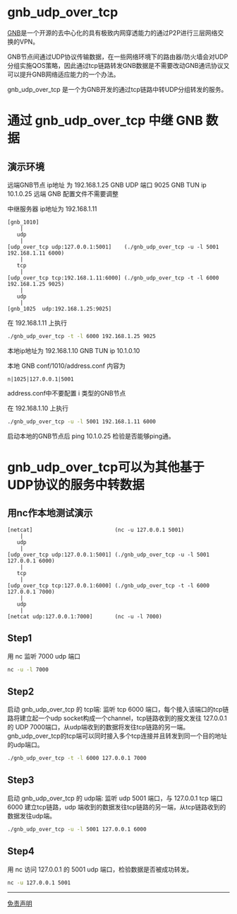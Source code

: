 # gnb_udp_over_tcp
[GNB](https://github.com/gnbdev/gnb "GNB")是一个开源的去中心化的具有极致内网穿透能力的通过P2P进行三层网络交换的VPN。

GNB节点间通过UDP协议传输数据，在一些网络环境下的路由器/防火墙会对UDP分组实施QOS策略，因此通过tcp链路转发GNB数据是不需要改动GNB通讯协议又可以提升GNB网络适应能力的一个办法。

gnb_udp_over_tcp 是一个为GNB开发的通过tcp链路中转UDP分组转发的服务。

# 通过 gnb_udp_over_tcp 中继 GNB 数据

## 演示环境
远端GNB节点 ip地址 为 192.168.1.25
GNB UDP 端口 9025
GNB TUN ip 10.1.0.25
远端 GNB 配置文件不需要调整

中继服务器 ip地址为 192.168.1.11
```
[gnb_1010]
    |
   udp 
    |
[udp_over_tcp udp:127.0.0.1:5001]    (./gnb_udp_over_tcp -u -l 5001 192.168.1.11 6000)
    |
   tcp
    |
[udp_over_tcp tcp:192.168.1.11:6000] (./gnb_udp_over_tcp -t -l 6000 192.168.1.25 9025)
    |
   udp 
    |
[gnb_1025  udp:192.168.1.25:9025]
```

在 192.168.1.11 上执行
```sh
./gnb_udp_over_tcp -t -l 6000 192.168.1.25 9025
```

本地ip地址为 192.168.1.10
GNB TUN ip 10.1.0.10


本地 GNB  conf/1010/address.conf 内容为
```
n|1025|127.0.0.1|5001
```

address.conf中不要配置 i 类型的GNB节点

在 192.168.1.10 上执行
```sh
./gnb_udp_over_tcp -u -l 5001 192.168.1.11 6000
```
启动本地的GNB节点后 ping 10.1.0.25 检验是否能够ping通。



# gnb_udp_over_tcp可以为其他基于UDP协议的服务中转数据
## 用nc作本地测试演示
```
[netcat]                          (nc -u 127.0.0.1 5001)
    |
   udp
    |
[udp_over_tcp udp:127.0.0.1:5001] (./gnb_udp_over_tcp -u -l 5001 127.0.0.1 6000)
    |
   tcp
    |
[udp_over_tcp tcp:127.0.0.1:6000] (./gnb_udp_over_tcp -t -l 6000 127.0.0.1 7000)
    |
   udp
    |
[netcat udp:127.0.0.1:7000]       (nc -u -l 7000)
```

## Step1
用 nc 监听 7000 udp 端口

```sh
nc -u -l 7000
```

## Step2
启动 gnb_udp_over_tcp 的 tcp端: 监听 tcp 6000 端口，每个接入该端口的tcp链路将建立起一个udp socket构成一个channel，tcp链路收到的报文发往 127.0.0.1 的 UDP 7000端口，从udp端收到的数据将发往tcp链路的另一端。
gnb_udp_over_tcp的tcp端可以同时接入多个tcp连接并且转发到同一个目的地址的udp端口。

```sh
./gnb_udp_over_tcp -t -l 6000 127.0.0.1 7000
```


## Step3
启动 gnb_udp_over_tcp 的 udp端:  监听 udp 5001 端口，与 127.0.0.1 tcp 端口 6000 建立tcp链路，udp 端收到的数据发往tcp链路的另一端，从tcp链路收到的数据发往udp端。
```sh
./gnb_udp_over_tcp -u -l 5001 127.0.0.1 6000
```

## Step4
用 nc 访问 127.0.0.1 的 5001 udp 端口，检验数据是否被成功转发。

```sh
nc -u 127.0.0.1 5001
```

---
[免责声明](docs/disclaimer.md)
